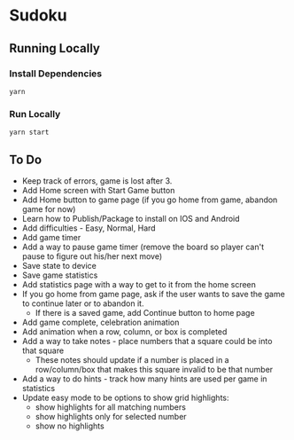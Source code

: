 # Sudoku

## Running Locally

### Install Dependencies

`yarn`

### Run Locally

`yarn start`

## To Do

- Keep track of errors, game is lost after 3.
- Add Home screen with Start Game button
- Add Home button to game page (if you go home from game, abandon game for now)
- Learn how to Publish/Package to install on IOS and Android
- Add difficulties - Easy, Normal, Hard
- Add game timer
- Add a way to pause game timer (remove the board so player can't pause to figure out his/her next move)
- Save state to device
- Save game statistics
- Add statistics page with a way to get to it from the home screen
- If you go home from game page, ask if the user wants to save the game to continue later or to abandon it.
  - If there is a saved game, add Continue button to home page
- Add game complete, celebration animation
- Add animation when a row, column, or box is completed
- Add a way to take notes - place numbers that a square could be into that square
  - These notes should update if a number is placed in a row/column/box that makes this square invalid to be that number
- Add a way to do hints - track how many hints are used per game in statistics
- Update easy mode to be options to show grid highlights:
  - show highlights for all matching numbers
  - show highlights only for selected number
  - show no highlights